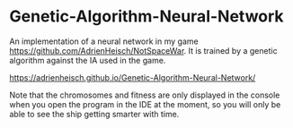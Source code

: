 # Genetic-Algorithm-Neural-Network
An implementation of a neural network in my game https://github.com/AdrienHeisch/NotSpaceWar. It is trained by a genetic algorithm against the IA used in the game.

https://adrienheisch.github.io/Genetic-Algorithm-Neural-Network/

Note that the chromosomes and fitness are only displayed in the console when you open the program in the IDE at the moment, so you will only be able to see the ship getting smarter with time.
